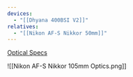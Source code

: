 ```yaml
---
devices:
  - "[[Dhyana 400BSI V2]]"
relatives:
  - "[[Nikon AF-S Nikkor 50mm]]"
---
```


[Optical Specs](https://www.photonstophotos.net/GeneralTopics/Lenses/OpticalBench/OpticalBench.htm#Data/WO2019-116563_Example03P.txt,figureOpacity=0.25,AxisO,OffAxis)

![[Nikon AF-S Nikkor 105mm Optics.png]]